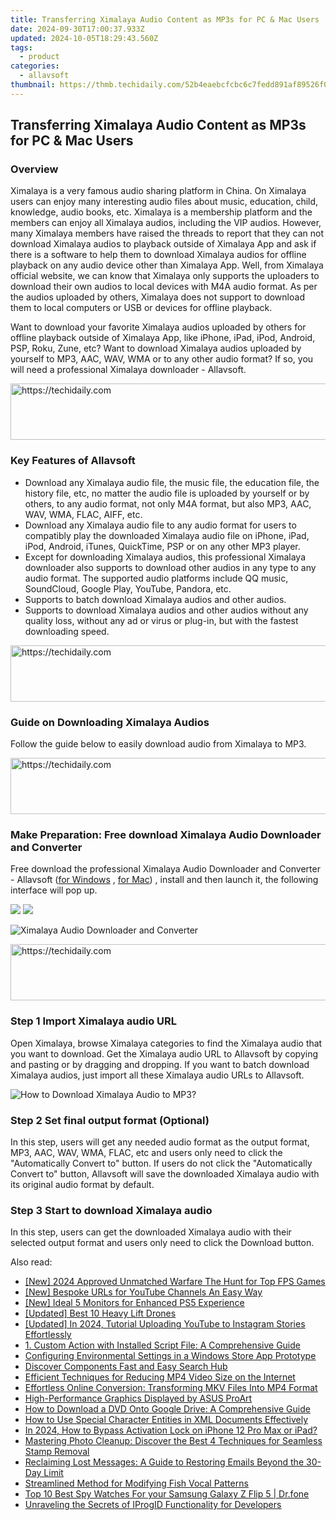 ```yaml
---
title: Transferring Ximalaya Audio Content as MP3s for PC & Mac Users
date: 2024-09-30T17:00:37.933Z
updated: 2024-10-05T18:29:43.560Z
tags:
  - product
categories:
  - allavsoft
thumbnail: https://thmb.techidaily.com/52b4eaebcfcbc6c7fedd891af89526f0d5ee168fe7bb540778411c3fb0605514.jpg
---
```


## Transferring Ximalaya Audio Content as MP3s for PC & Mac Users

### Overview

Ximalaya is a very famous audio sharing platform in China. On Ximalaya users can enjoy many interesting audio files about music, education, child, knowledge, audio books, etc. Ximalaya is a membership platform and the members can enjoy all Ximalaya audios, including the VIP audios. However, many Ximalaya members have raised the threads to report that they can not download Ximalaya audios to playback outside of Ximalaya App and ask if there is a software to help them to download Ximalaya audios for offline playback on any audio device other than Ximalaya App. Well, from Ximalaya official website, we can know that Ximalaya only supports the uploaders to download their own audios to local devices with M4A audio format. As per the audios uploaded by others, Ximalaya does not support to download them to local computers or USB or devices for offline playback.

Want to download your favorite Ximalaya audios uploaded by others for offline playback outside of Ximalaya App, like iPhone, iPad, iPod, Android, PSP, Roku, Zune, etc? Want to download Ximalaya audios uploaded by yourself to MP3, AAC, WAV, WMA or to any other audio format? If so, you will need a professional Ximalaya downloader - Allavsoft.

<!-- affiliate ads begin -->
<a href="https://aligracehair.sjv.io/c/5597632/1925570/19272" target="_top" id="1925570">
  <img src="//a.impactradius-go.com/display-ad/19272-1925570" border="0" alt="https://techidaily.com" width="728" height="90"/>
</a>
<img height="0" width="0" src="https://aligracehair.sjv.io/i/5597632/1925570/19272" style="position:absolute;visibility:hidden;" border="0" />
<!-- affiliate ads end -->

### Key Features of Allavsoft

* Download any Ximalaya audio file, the music file, the education file, the history file, etc, no matter the audio file is uploaded by yourself or by others, to any audio format, not only M4A format, but also MP3, AAC, WAV, WMA, FLAC, AIFF, etc.
* Download any Ximalaya audio file to any audio format for users to compatibly play the downloaded Ximalaya audio file on iPhone, iPad, iPod, Android, iTunes, QuickTime, PSP or on any other MP3 player.
* Except for downloading Ximalaya audios, this professional Ximalaya downloader also supports to download other audios in any type to any audio format. The supported audio platforms include QQ music, SoundCloud, Google Play, YouTube, Pandora, etc.
* Supports to batch download Ximalaya audios and other audios.
* Supports to download Ximalaya audios and other audios without any quality loss, without any ad or virus or plug-in, but with the fastest downloading speed.

<!-- affiliate ads begin -->
<a href="https://appsumo.8odi.net/c/5597632/2043661/7443" target="_top" id="2043661">
  <img src="//a.impactradius-go.com/display-ad/7443-2043661" border="0" alt="https://techidaily.com" width="728" height="90"/>
</a>
<img height="0" width="0" src="https://appsumo.8odi.net/i/5597632/2043661/7443" style="position:absolute;visibility:hidden;" border="0" />
<!-- affiliate ads end -->

### Guide on Downloading Ximalaya Audios

Follow the guide below to easily download audio from Ximalaya to MP3.

<!-- affiliate ads begin -->
<a href="https://laganoo.pxf.io/c/5597632/1657400/16446" target="_top" id="1657400">
  <img src="//a.impactradius-go.com/display-ad/16446-1657400" border="0" alt="https://techidaily.com" width="728" height="90"/>
</a>
<img height="0" width="0" src="https://laganoo.pxf.io/i/5597632/1657400/16446" style="position:absolute;visibility:hidden;" border="0" />
<!-- affiliate ads end -->

### Make Preparation: Free download Ximalaya Audio Downloader and Converter

Free download the professional Ximalaya Audio Downloader and Converter - Allavsoft ([for Windows](https://tools.techidaily.com/allavsoft/products/) , [for Mac](https://tools.techidaily.com/allavsoft/products/)) , install and then launch it, the following interface will pop up.

[![](https://www.allavsoft.com/how-to/../images/how-to/free-download-win.jpg)](https://tools.techidaily.com/allavsoft/products/) [![](https://www.allavsoft.com/how-to/../images/how-to/free-download-mac.jpg)](https://tools.techidaily.com/allavsoft/products/)

![Ximalaya Audio Downloader and Converter](https://www.allavsoft.com/how-to/../images/allavsoft/screen-shot-600.jpg)

<!-- affiliate ads begin -->
<a href="https://appsumo.8odi.net/c/5597632/2094477/7443" target="_top" id="2094477">
  <img src="//a.impactradius-go.com/display-ad/7443-2094477" border="0" alt="https://techidaily.com" width="728" height="90"/>
</a>
<img height="0" width="0" src="https://appsumo.8odi.net/i/5597632/2094477/7443" style="position:absolute;visibility:hidden;" border="0" />
<!-- affiliate ads end -->

### Step 1 Import Ximalaya audio URL

Open Ximalaya, browse Ximalaya categories to find the Ximalaya audio that you want to download. Get the Ximalaya audio URL to Allavsoft by copying and pasting or by dragging and dropping. If you want to batch download Ximalaya audios, just import all these Ximalaya audio URLs to Allavsoft.

![How to Download Ximalaya Audio to MP3?](https://www.allavsoft.com/how-to/../images/how-to/download-rtmp-video/download-rtmp-video.jpg)

### Step 2 Set final output format (Optional)

In this step, users will get any needed audio format as the output format, MP3, AAC, WAV, WMA, FLAC, etc and users only need to click the "Automatically Convert to" button. If users do not click the "Automatically Convert to" button, Allavsoft will save the downloaded Ximalaya audio with its original audio format by default.

### Step 3 Start to download Ximalaya audio

In this step, users can get the downloaded Ximalaya audio with their selected output format and users only need to click the Download button.

<ins class="adsbygoogle"
     style="display:block"
     data-ad-format="autorelaxed"
     data-ad-client="ca-pub-7571918770474297"
     data-ad-slot="1223367746"></ins>

<ins class="adsbygoogle"
     style="display:block"
     data-ad-client="ca-pub-7571918770474297"
     data-ad-slot="8358498916"
     data-ad-format="auto"
     data-full-width-responsive="true"></ins>

<span class="atpl-alsoreadstyle">Also read:</span>
<div><ul>
<li><a href="https://screen-mirroring-recording.techidaily.com/new-2024-approved-unmatched-warfare-the-hunt-for-top-fps-games/"><u>[New] 2024 Approved Unmatched Warfare The Hunt for Top FPS Games</u></a></li>
<li><a href="https://youtube-video-recordings.techidaily.com/new-bespoke-urls-for-youtube-channels-an-easy-way/"><u>[New] Bespoke URLs for YouTube Channels An Easy Way</u></a></li>
<li><a href="https://some-techniques.techidaily.com/new-ideal-5-monitors-for-enhanced-ps5-experience/"><u>[New] Ideal 5 Monitors for Enhanced PS5 Experience</u></a></li>
<li><a href="https://extra-information.techidaily.com/updated-best-10-heavy-lift-drones/"><u>[Updated] Best 10 Heavy Lift Drones</u></a></li>
<li><a href="https://instagram-videos.techidaily.com/updated-in-2024-tutorial-uploading-youtube-to-instagram-stories-effortlessly/"><u>[Updated] In 2024, Tutorial Uploading YouTube to Instagram Stories Effortlessly</u></a></li>
<li><a href="https://fox-zaraz.techidaily.com/1-custom-action-with-installed-script-file-a-comprehensive-guide/"><u>1. Custom Action with Installed Script File: A Comprehensive Guide</u></a></li>
<li><a href="https://fox-zaraz.techidaily.com/configuring-environmental-settings-in-a-windows-store-app-prototype/"><u>Configuring Environmental Settings in a Windows Store App Prototype</u></a></li>
<li><a href="https://fox-zaraz.techidaily.com/discover-components-fast-and-easy-search-hub/"><u>Discover Components Fast and Easy Search Hub</u></a></li>
<li><a href="https://fox-zaraz.techidaily.com/efficient-techniques-for-reducing-mp4-video-size-on-the-internet/"><u>Efficient Techniques for Reducing MP4 Video Size on the Internet</u></a></li>
<li><a href="https://fox-zaraz.techidaily.com/effortless-online-conversion-transforming-mkv-files-into-mp4-format/"><u>Effortless Online Conversion: Transforming MKV Files Into MP4 Format</u></a></li>
<li><a href="https://extra-hints.techidaily.com/high-performance-graphics-displayed-by-asus-proart/"><u>High-Performance Graphics Displayed by ASUS ProArt</u></a></li>
<li><a href="https://some-approaches.techidaily.com/how-to-download-a-dvd-onto-google-drive-a-comprehensive-guide/"><u>How to Download a DVD Onto Google Drive: A Comprehensive Guide</u></a></li>
<li><a href="https://fox-zaraz.techidaily.com/how-to-use-special-character-entities-in-xml-documents-effectively/"><u>How to Use Special Character Entities in XML Documents Effectively</u></a></li>
<li><a href="https://activate-lock.techidaily.com/in-2024-how-to-bypass-activation-lock-on-iphone-12-pro-max-or-ipad-by-drfone-ios/"><u>In 2024, How to Bypass Activation Lock on iPhone 12 Pro Max or iPad?</u></a></li>
<li><a href="https://fox-zaraz.techidaily.com/mastering-photo-cleanup-discover-the-best-4-techniques-for-seamless-stamp-removal/"><u>Mastering Photo Cleanup: Discover the Best 4 Techniques for Seamless Stamp Removal</u></a></li>
<li><a href="https://fox-zaraz.techidaily.com/reclaiming-lost-messages-a-guide-to-restoring-emails-beyond-the-30-day-limit/"><u>Reclaiming Lost Messages: A Guide to Restoring Emails Beyond the 30-Day Limit</u></a></li>
<li><a href="https://fox-hovers.techidaily.com/streamlined-method-for-modifying-fish-vocal-patterns/"><u>Streamlined Method for Modifying Fish Vocal Patterns</u></a></li>
<li><a href="https://android-location-track.techidaily.com/top-10-best-spy-watches-for-your-samsung-galaxy-z-flip-5-drfone-by-drfone-virtual-android/"><u>Top 10 Best Spy Watches For your Samsung Galaxy Z Flip 5 | Dr.fone</u></a></li>
<li><a href="https://fox-zaraz.techidaily.com/unraveling-the-secrets-of-iprogid-functionality-for-developers/"><u>Unraveling the Secrets of IProgID Functionality for Developers</u></a></li>
</ul></div>

